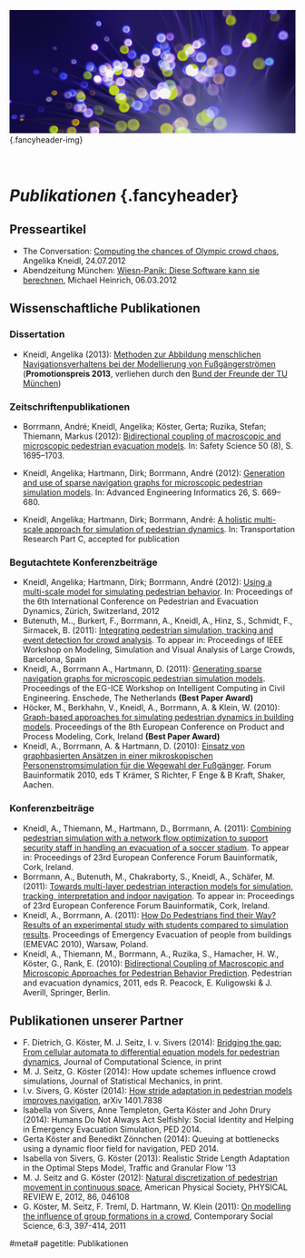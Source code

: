 ![](/img/accurate-bild-3.jpg) {.fancyheader-img}
# *<br />Publikationen* {.fancyheader}

## Presseartikel

- The Conversation: [Computing the chances of Olympic crowd chaos](http://theconversation.com/computing-the-chances-of-olympic-crowd-chaos-8066), Angelika Kneidl, 24.07.2012
- Abendzeitung München: [Wiesn-Panik: Diese Software kann sie berechnen](http://www.abendzeitung-muenchen.de/inhalt.simulation-wiesn-panik-diese-software-kann-sie-berechnen.2d7d8ded-1957-4507-b484-38a55c0651d9.html), Michael Heinrich, 06.03.2012


## Wissenschaftliche Publikationen

### Dissertation

- Kneidl, Angelika (2013): [Methoden zur Abbildung menschlichen Navigationsverhaltens bei der Modellierung von Fußgängerströmen](http://nbn-resolving.de/urn/resolver.pl?urn:nbn:de:bvb:91-diss-20130604-1131501-0-3) (**Promotionspreis 2013**, verliehen durch den [Bund der Freunde der TU München](http://www.bund-der-freunde.tum.de/index.php?id=125))

### Zeitschriftenpublikationen

- Borrmann, André; Kneidl, Angelika; Köster, Gerta; Ruzika, Stefan; Thiemann, Markus (2012): [Bidirectional coupling of macroscopic and microscopic pedestrian evacuation models](http://www.cms.bgu.tum.de/publications/paper_Kneidl_PED2010.pdf). In: Safety Science 50 (8), S. 1695–1703.


- Kneidl, Angelika; Hartmann, Dirk; Borrmann, André (2012): [Generation and use of sparse navigation graphs for microscopic pedestrian simulation models](http://www.cms.bgu.tum.de/publications/Paper_Kneidl_EG-ICE_2011.pdf). In: Advanced Engineering Informatics 26, S. 669–680.
- Kneidl, Angelika; Hartmann, Dirk; Borrmann, André: [A holistic multi-scale approach for simulation of pedestrian dynamics](http://www.cms.bgu.tum.de/publications/Kneidl_2013_TRC.pdf). In: Transportation Research Part C, accepted for publication


### Begutachtete Konferenzbeiträge


- Kneidl, Angelika; Hartmann, Dirk; Borrmann, André (2012): [Using a multi-scale model for simulating pedestrian behavior](http://www.cms.bgu.tum.de/publications/Kneidl_2012_FBI.pdf). In: Proceedings of the 6th International Conference on Pedestrian and Evacuation Dynamics, Zürich, Switzerland, 2012
- Butenuth, M.., Burkert, F., Borrmann, A., Kneidl, A., Hinz, S., Schmidt, F., Sirmacek, B. (2011): [Integrating pedestrian simulation, tracking and event detection for crowd analysis](http://www.cms.bgu.tum.de/publications/2011_Butenuth_ICCV.pdf). To appear in: Proceedings of IEEE Workshop on Modeling, Simulation and Visual Analysis of Large Crowds, Barcelona, Spain
- Kneidl, A., Borrmann A., Hartmann, D. (2011): [Generating sparse navigation graphs for microscopic pedestrian simulation models](http://www.cms.bgu.tum.de/publications/Paper_Kneidl_EG-ICE_2011.pdf). Proceedings of the EG-ICE Workshop on Intelligent Computing in Civil Engineering. Enschede, The Netherlands **(Best Paper Award)**
- Höcker, M., Berkhahn, V., Kneidl, A., Borrmann, A. & Klein, W. (2010): [Graph-based approaches for simulating pedestrian dynamics in building models](http://www.cms.bgu.tum.de/publications/paper_Hoecker_ECPPM2010.pdf). Proceedings of the 8th European Conference on Product and Process Modeling, Cork, Ireland **(Best Paper Award)**
- Kneidl, A., Borrmann, A. & Hartmann, D. (2010): [Einsatz von graphbasierten Ansätzen in einer mikroskopischen Personenstromsimulation für die Wegewahl der Fußgänger](http://www.cie.bv.tum.de/publications/proceedings/20102909_Kneidl_et_al_FBI.pdf). Forum Bauinformatik 2010, eds T Krämer, S Richter, F Enge & B Kraft, Shaker, Aachen.


### Konferenzbeiträge


- Kneidl, A., Thiemann, M., Hartmann, D., Borrmann, A. (2011): [Combining pedestrian simulation with a network flow optimization to support security staff in handling an evacuation of a soccer stadium](http://www.cms.bgu.tum.de/publications/Kneidl_2011_FBI.pdf). To appear in: Proceedings of 23rd European Conference Forum Bauinformatik, Cork, Ireland.
- Borrmann, A., Butenuth, M., Chakraborty, S., Kneidl, A., Schäfer, M. (2011): [Towards multi-layer pedestrian interaction models for simulation, tracking, interpretation and indoor navigation](http://www.cms.bgu.tum.de/publications/Borrmann_2011_FBI.pdf). To appear in: Proceedings of 23rd European Conference Forum Bauinformatik, Cork, Ireland.
- Kneidl, A., Borrmann, A. (2011): [How Do Pedestrians find their Way? Results of an experimental study with students compared to simulation results](http://www.cms.bgu.tum.de/publications/Paper_Kneidl_EMEVAC_2011.pdf). Proceedings of Emergency Evacuation of people from buildings (EMEVAC 2010), Warsaw, Poland.
- Kneidl, A., Thiemann, M., Borrmann, A., Ruzika, S., Hamacher, H. W., Köster, G., Rank, E. (2010): [Bidirectional Coupling of Macroscopic and Microscopic Approaches for Pedestrian Behavior Prediction](http://www.cms.bgu.tum.de/publications/paper_Kneidl_PED2010.pdf). Pedestrian and evacuation dynamics, 2011, eds R. Peacock, E. Kuligowski & J. Averill, Springer, Berlin.


## Publikationen unserer Partner

- F. Dietrich, G. Köster, M. J. Seitz, I. v. Sivers (2014): [Bridging the gap: From cellular automata to differential equation models for pedestrian dynamics](http://www.sciencedirect.com/science/article/pii/S1877750314000738), Journal of Computational Science, in print
- M. J. Seitz, G. Köster (2014): How update schemes influence crowd simulations, Journal of Statistical Mechanics, in print.
- I.v. Sivers, G. Köster (2014): [How stride adaptation in pedestrian models improves navigation](http://arxiv.org/abs/1401.7838), arXiv 1401.7838
- Isabella von Sivers, Anne Templeton, Gerta Köster and John Drury (2014): Humans Do Not Always Act Selfishly: Social Identity and Helping in Emergency Evacuation Simulation, PED 2014.
- Gerta Köster and Benedikt Zönnchen (2014): Queuing at bottlenecks using a dynamic floor field for navigation, PED 2014.
- Isabella von Sivers, G. Köster (2013): Realistic Stride Length Adaptation in the Optimal Steps Model, Traffic and Granular Flow '13
- M. J. Seitz and G. Köster (2012): [Natural discretization of pedestrian movement in continuous space](http://journals.aps.org/pre/abstract/10.1103/PhysRevE.86.046108), American Physical Society, PHYSICAL REVIEW E, 2012, 86, 046108
- G. Köster, M. Seitz, F. Treml, D. Hartmann, W. Klein (2011): [On modelling the influence of group formations in a crowd](http://www.tandfonline.com/doi/abs/10.1080/21582041.2011.619867), Contemporary Social Science, 6:3, 397-414, 2011


#meta#
pagetitle: Publikationen

